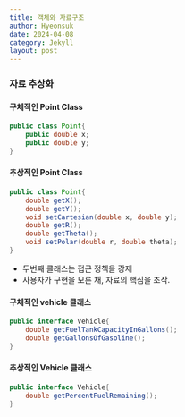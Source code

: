 ```yaml
---
title: 객체와 자료구조
author: Hyeonsuk
date: 2024-04-08
category: Jekyll
layout: post
---
```



### 자료 추상화

#### 구체적인 Point Class
```java
public class Point{
    public double x;
    public double y;
}
```

#### 추상적인 Point Class
```java
public class Point{
    double getX();
    double getY();
    void setCartesian(double x, double y);
    double getR();
    double getTheta();
    void setPolar(double r, double theta);
}
```

- 두번째 클래스는 접근 정첵을 강제
- 사용자가 구현을 모른 채, 자료의 핵심을 조작.


#### 구체적인 vehicle 클래스
```java
public interface Vehicle{
    double getFuelTankCapacityInGallons();
    double getGallonsOfGasoline();
}
```

#### 추상적인 Vehicle 클래스
```java
public interface Vehicle{
    double getPercentFuelRemaining();
}
```
